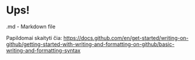# Ups!

.md - Markdown file

Papildomai skaityti čia: https://docs.github.com/en/get-started/writing-on-github/getting-started-with-writing-and-formatting-on-github/basic-writing-and-formatting-syntax